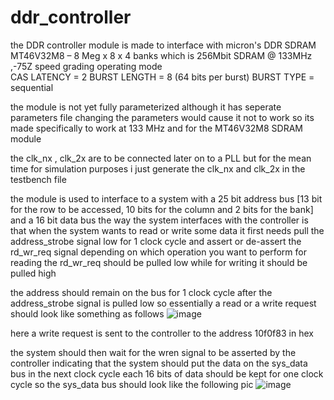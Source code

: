 # ddr_controller
the DDR controller module is made to interface with micron's DDR SDRAM MT46V32M8 – 8 Meg x 8 x 4 banks which is 256Mbit SDRAM @ 133MHz ,-75Z speed grading 
operating mode  
CAS LATENCY = 2 
BURST LENGTH = 8 (64 bits per burst)
BURST TYPE = sequential 
                
                          
the module is not yet fully parameterized although it has seperate parameters file changing the parameters would cause it not to work so its made specifically to
work at 133 MHz and for the MT46V32M8 SDRAM module

the clk_nx , clk_2x are to be connected later on to a PLL but for the mean time for simulation purposes i just generate the clk_nx and clk_2x in the testbench file

the module is used to interface to a system with a 25 bit address bus [13 bit for the row to be accessed, 10 bits for the column and 2 bits for the bank] and a 16 bit data bus 
the way the system interfaces with the controller is that when the system wants to read or write some data it first needs pull the address_strobe signal low for 1 clock cycle 
and assert or de-assert the rd_wr_req signal depending on which operation you want to perform for reading the rd_wr_req should be pulled low while for writing it should be pulled high

the address should remain on the bus for 1 clock cycle after the address_strobe signal is pulled low
so essentially a read or a write request should look like something as follows
![image](https://user-images.githubusercontent.com/123260720/214121023-50b3ec9a-e7ae-4faa-a957-ef8abf931558.png)

here a write request is sent to the controller to the address 10f0f83 in hex

the system should then wait for the wren signal to be asserted by the controller indicating that the system should put the data on the sys_data bus in the next clock cycle
each 16 bits of data should be kept for one clock cycle
so the sys_data bus should look like the following pic
![image](https://user-images.githubusercontent.com/123260720/214122979-a7204c63-7523-4153-b3b7-9c62bcb10f00.png)



